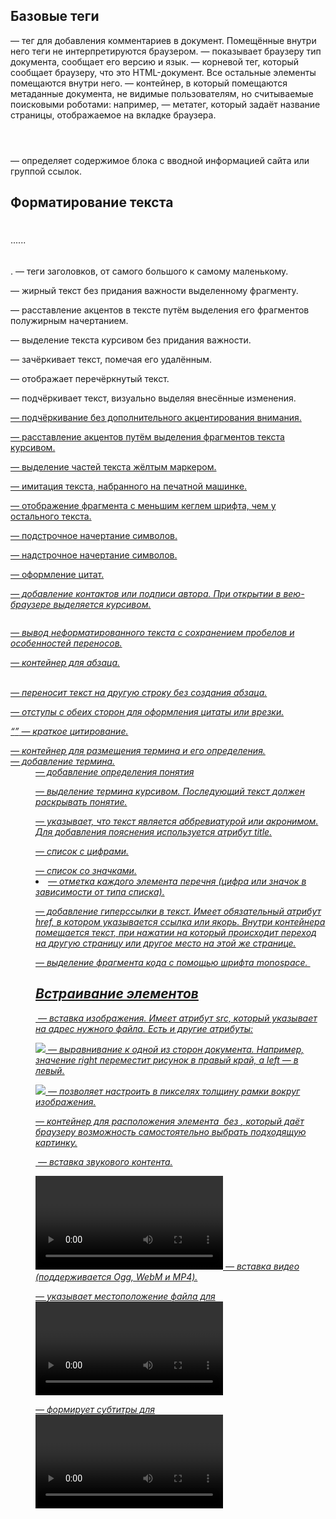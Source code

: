 ## Базовые теги

<!--...--> — тег для добавления комментариев в документ. Помещённые внутри него теги не интерпретируются браузером.

<!DOCTYPE> — показывает браузеру тип документа, сообщает его версию и язык.  
  
<html></html> — корневой тег, который сообщает браузеру, что это HTML-документ. Все остальные элементы помещаются внутри него.

<head></head>— контейнер, в который помещаются метаданные документа, не видимые пользователям, но считываемые поисковыми роботами: например, <title> или <style>.  
  
<meta> — тег для оформления метаданных документа, используемых браузером для обработки страницы, а поисковиками — для индексации.

<body></body> — тег, обрамляющий видимую пользователям часть документа. Всё, что вы укажите внутри этого контейнера, отобразится на странице. Тег <body> имеет несколько атрибутов, позволяющих управлять цветами.

<body bgcolor=?> — цвет фона документа в формате RGB.

<body text=?> — цвет текста.

<body link=?> — цвет гиперссылок.

<body vlink=?> — цвет гиперссылок, по которым уже переходили.

<body alink=?> — цвет гиперссылок при нажатии.

<title></title>— метатег, который задаёт название страницы, отображаемое на вкладке браузера.  
  
<header></header> — определяет содержимое блока с вводной информацией сайта или группой ссылок.

## Форматирование текста

<h1></h1>......<h6></h6>. — теги заголовков, от самого большого к самому маленькому.

<b></b> — жирный текст без придания важности выделенному фрагменту.

<strong></strong> — расставление акцентов в тексте путём выделения его фрагментов полужирным начертанием.

<i></i> — выделение текста курсивом без придания важности.  
  
<del></del> — зачёркивает текст, помечая его удалённым.  
  
<s></s> — отображает перечёркнутый текст.  
  
<ins></ins> — подчёркивает текст, визуально выделяя внесённые изменения.  
  
<u> — подчёркивание без дополнительного акцентирования внимания.

<em></em> — расставление акцентов путём выделения фрагментов текста курсивом.

<mark></mark> — выделение частей текста жёлтым маркером.

<tt></tt> — имитация текста, набранного на печатной машинке.  
  
<small></small> — отображение фрагмента с меньшим кеглем шрифта, чем у остального текста.  
  
<sub></sub> — подстрочное начертание символов.

<sup></sup> — надстрочное начертание символов.

<cite></cite> — оформление цитат.

<address> — добавление контактов или подписи автора. При открытии в вею-браузере выделяется курсивом.

<pre></pre> — вывод неформатированного текста с сохранением пробелов и особенностей переносов.

<p></p> — контейнер для абзаца.

<br> — переносит текст на другую строку без создания абзаца.

<blockquote> </blockquote> — отступы с обеих сторон для оформления цитаты или врезки.  
  
<q></q> — краткое цитирование.

<dl></dl> — контейнер для размещения термина и его определения.

<dt> — добавление термина.

<dd> — добавление определения понятия  
  
<dfn> — выделение термина курсивом. Последующий текст должен раскрывать понятие.

<abbr> — указывает, что текст является аббревиатурой или акронимом. Для добавления пояснения используется атрибут title.

<ol></ol> — список с цифрами.

<ul></ul> — список со значками.

<li> — отметка каждого элемента перечня (цифра или значок в зависимости от типа списка).

<a></a> — добавление гиперссылки в текст. Имеет обязательный атрибут href, в котором указывается ссылка или якорь. Внутри контейнера помещается текст, при нажатии на который происходит переход на другую страницу или другое место на этой же странице.  
  
<code></code> — выделение фрагмента кода с помощью шрифта monospace. 

## Встраивание элементов

<img></img> — вставка изображения. Имеет атрибут src, который указывает на адрес нужного файла. Есть и другие атрибуты:

<img src="name" align=?> — выравнивание к одной из сторон документа. Например, значение right переместит рисунок в правый край, а left — в левый.

<img src="name" border=?> — позволяет настроить в пикселях толщину рамки вокруг изображения.  
  
<picture></picture> — контейнер для расположения элемента <img> без <source>, который даёт браузеру возможность самостоятельно выбрать подходящую картинку.

<audio></audio>  — вставка звукового контента.

<video></video> — вставка видео (поддерживается Ogg, WebM и MP4).  
  
<source></source> — указывает местоположение файла для <video>, <audio> и <picture>  
  
<track> — формирует субтитры для <video> и <audio>.

<object></object> — контейнер, через который встраиваются мультимедийные файлы. Для передачи параметров применяется тег <param>.  
  
<hr> — размещает на странице горизонтальную линию. Имеет несколько атрибутов.

<hr size=?> — устанавливает высоту линии.

<hr width=?> — устанавливает ширину линии.

<hr noshade> — убирает тень у линии.

<hr color=?> — задаёт цвет линии.  
  
<script></script> — определяет выполнение сценария на стороне посетителя сайта. Может содержать сам скрипт или иметь ссылку на  внешний источник.  
  
<noscript></noscript> — ограничивает фрагмент документа, в котором скрипт не выполняется.

## Работа с таблицами

<table></table> — размещает таблицу. Все остальные теги для форматирования таблиц должны находиться внутри это контейнера.  
  
<thead></thead> — определяет заголовок.  
  
<tbody></tbody> — отмечает тело таблицы.

<td></td> — создаёт одну ячейку.  
  
<th></th> — указывает на заголовок ячейки.  
  
<tr> — создание одной строки.    
  
<tfoot></tfoot> — показывает нижний колонтитул.

<caption></caption> — вставляет подпись. Указывается после тега <table>.

<col> — позволяет указать ширину и другие параметры одной или нескольких колонок.

## Создание форм и кнопок

<form></form> — создание форм на странице. С помощью HTML описывается только внешний вид, для выполнения функций требуется запуск соответствующих скриптов на сервере.  
 

<button></button> — создаёт интерактивную кнопку. Внутри контейнера нужно поместить текст или изображение.  
  
<select multiple name="NAME" size=?></select> — формирует меню с поддержкой скроллинга.  
  
<select name="NAME"></select> — создаёт ниспадающее меню.

<option></option> — описывает каждый отдельный пункт меню.  
  
<input> — формирует поля для добавления пользовательских данных.  
  
<output> — выводит результаты вычислений, сделанных с помощью скрипта.

<label> — оформляет пометку для поля, созданного тегом <input>.

  
<textarea></textarea> — создаёт большие поля для ввода текста.